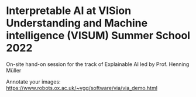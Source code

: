 # Interpretable AI at VISion Understanding and Machine intelligence (VISUM) Summer School 2022
On-site hand-on session for the track of Explainable AI led by Prof. Henning Müller









Annotate your images: https://www.robots.ox.ac.uk/~vgg/software/via/via_demo.html
